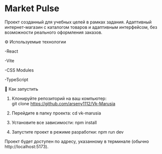 # Market Pulse

Проект созданный для учебных целей в рамках задания. Адаптивный интернет-магазин с каталогом товаров и адаптивным интерфейсом, без возможности реального оформления заказов.

⚙️ Используемые технологии

-React

-Vite

-CSS Modules

-TypeScript


🚀 Как запустить

1. Клонируйте репозиторий на ваш компьютер:  
git clone https://github.com/arseny1112/Vk-Marusia

2. Перейдите в папку проекта:
cd vk-marusia

3. Установите все зависимости:
npm install

4. Запустите проект в режиме разработки:
npm run dev

Проект будет доступен по адресу, указанному в терминале (обычно http://localhost:5173).
